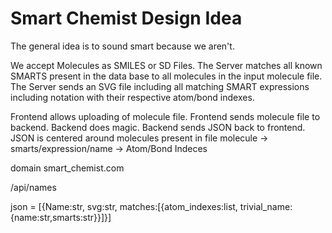 # Smart Chemist Design Idea

The general idea is to sound smart because we aren't.

We accept Molecules as SMILES or SD Files. 
The Server matches all known SMARTS present in the data base to all molecules in the input molecule file. 
The Server sends an SVG file including all matching SMART expressions including notation with their respective atom/bond indexes. 


Frontend allows uploading of molecule file. 
Frontend sends molecule file to backend. 
Backend does magic. 
Backend sends JSON back to frontend. 
JSON is centered around molecules present in file
molecule -> smarts/expression/name -> Atom/Bond Indeces

domain smart_chemist.com

/api/names


json = [{Name:str, svg:str, matches:[{atom_indexes:list, trivial_name:{name:str,smarts:str}}]}]